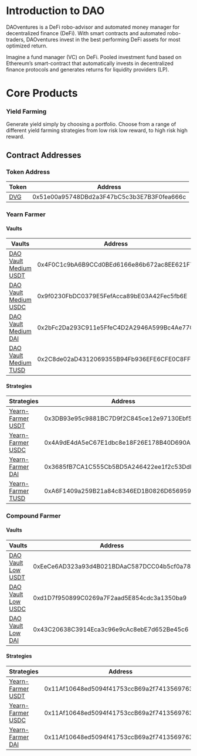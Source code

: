 # Introduction to DAO
DAOventures is a DeFi robo-advisor and automated money manager for decentralized finance (DeFi). With smart contracts and automated robo-traders, DAOventures invest in the best performing DeFi assets for most optimized return.

Imagine a fund manager (VC) on DeFi. Pooled investment fund based on Ethereum’s smart-contract that automatically invests in decentralized finance protocols and generates returns for liquidity providers (LP). 

# Core Products

### Yield Farming
Generate yield simply by choosing a portfolio. Choose from a range of different yield farming strategies from low risk low reward, to high risk high reward.

## Contract Addresses
### Token Address
|Token|Address|
|-----|-------|
|[DVG](https://etherscan.io/address/0x51e00a95748DBd2a3F47bC5c3b3E7B3F0fea666c)|0x51e00a95748DBd2a3F47bC5c3b3E7B3F0fea666c|

### Yearn Farmer

#### Vaults

|Vaults|Address|
|------|-------|
|[DAO Vault Medium USDT](https://etherscan.io/address/0x4F0C1c9bA6B9CCd0BEd6166e86b672ac8EE621F7)|0x4F0C1c9bA6B9CCd0BEd6166e86b672ac8EE621F7|
|[DAO Vault Medium USDC](https://etherscan.io/address/0x9f0230FbDC0379E5FefAcca89bE03A42Fec5fb6E)|0x9f0230FbDC0379E5FefAcca89bE03A42Fec5fb6E|
|[DAO Vault Medium DAI](https://etherscan.io/address/0x2bFc2Da293C911e5FfeC4D2A2946A599Bc4Ae770)|0x2bFc2Da293C911e5FfeC4D2A2946A599Bc4Ae770|
|[DAO Vault Medium TUSD](https://etherscan.io/address/0x2C8de02aD4312069355B94Fb936EFE6CFE0C8FF6)|0x2C8de02aD4312069355B94Fb936EFE6CFE0C8FF6|

#### Strategies

|Strategies|Address|
|----------|-------|
|[Yearn-Farmer USDT](https://etherscan.io/address/0x3DB93e95c9881BC7D9f2C845ce12e97130Ebf5f2)|0x3DB93e95c9881BC7D9f2C845ce12e97130Ebf5f2|
|[Yearn-Farmer USDC](https://etherscan.io/address/0x4A9dE4dA5eC67E1dbc8e18F26E178B40D690A11D)|0x4A9dE4dA5eC67E1dbc8e18F26E178B40D690A11D|
|[Yearn-Farmer DAI](https://etherscan.io/address/0x3685fB7CA1C555Cb5BD5A246422ee1f2c53DdB71)|0x3685fB7CA1C555Cb5BD5A246422ee1f2c53DdB71|
|[Yearn-Farmer TUSD](https://etherscan.io/address/0xA6F1409a259B21a84c8346ED1B0826D656959a54)|0xA6F1409a259B21a84c8346ED1B0826D656959a54|


### Compound Farmer

#### Vaults

|Vaults|Address|
|------|-------|
|[DAO Vault Low USDT](https://etherscan.io/address/0xEeCe6AD323a93d4B021BDAaC587DCC04b5cf0a78)|0xEeCe6AD323a93d4B021BDAaC587DCC04b5cf0a78|
|[DAO Vault Low USDC](https://etherscan.io/address/0xd1D7f950899C0269a7F2aad5E854cdc3a1350ba9)|0xd1D7f950899C0269a7F2aad5E854cdc3a1350ba9|
|[DAO Vault Low DAI](https://etherscan.io/address/0x43C20638C3914Eca3c96e9cAc8ebE7d652Be45c6)|0x43C20638C3914Eca3c96e9cAc8ebE7d652Be45c6|

#### Strategies

|Strategies|Address|
|----------|-------|
|[Yearn-Farmer USDT](https://etherscan.io/address/0x11Af10648ed5094f41753ccB69a2f74135697631)|0x11Af10648ed5094f41753ccB69a2f74135697631|
|[Yearn-Farmer USDC](https://etherscan.io/address/0x11Af10648ed5094f41753ccB69a2f74135697631)|0x11Af10648ed5094f41753ccB69a2f74135697631|
|[Yearn-Farmer DAI](https://etherscan.io/address/0x11Af10648ed5094f41753ccB69a2f74135697631)|0x11Af10648ed5094f41753ccB69a2f74135697631|
